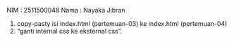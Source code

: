 NIM : 2511500048
Nama : Nayaka Jibran
<ol>
<li>copy-pasty isi index.html (pertemuan-03) ke index.html (pertemuan-04)</li>
<li>“ganti internal css ke eksternal css”.</li>
<ol>
